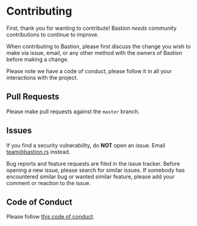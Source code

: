 # Contributing

First, thank you for wanting to contribute! Bastion _needs_ community
contributions to continue to improve.

When contributing to Bastion, please first discuss the change you wish
to make via issue, email, or any other method with the owners of Bastion
before making a change.

Please note we have a code of conduct, please follow it in all your
interactions with the project.

## Pull Requests

Please make pull requests against the `master` branch.

## Issues

If you find a security vulnerability, do **NOT** open an issue.
Email team@bastion.rs instead.

Bug reports and feature requests are filed in the issue tracker. Before opening
a new issue, please search for similar issues. If somebody has encountered
similar bug or wanted similar feature, please add your comment or reaction to
the issue.

## Code of Conduct

Please follow [this code of conduct](CODE_OF_CONDUCT.md).
